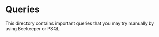 # Queries

This directory contains important queries that you may try manually by using Beekeeper or PSQL.
